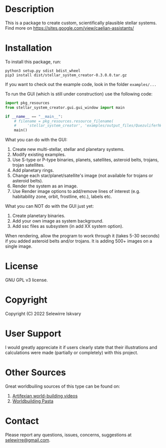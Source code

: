 [comment]: https://www.jetbrains.com/help/pycharm/markdown.html#code-blocks
[comment]: https://www.markdownguide.org/basic-syntax/
# Description
This is a package to create custom, scientifically plausible stellar systems. 
Find more on https://sites.google.com/view/caelian-assistants/

# Installation
To install this package, run:

```
python3 setup.py sdist bdist_wheel
pip3 install dist/stellar_system_creator-0.3.0.0.tar.gz
```

If you want to check out the example code, look in the folder `examples/...`

To run the GUI (which is still under construction) use the following code:

```python
import pkg_resources
from stellar_system_creator.gui.gui_window import main

if __name__ == "__main__":
    # filename = pkg_resources.resource_filename(
    #     'stellar_system_creator', 'examples/output_files/QuezuliferhWideBinarySystem.ssc')
    main()
```

What you can do with the GUI:
1. Create new multi-stellar, stellar and planetary systems.
2. Modify existing examples.
3. Use S-type or P-type binaries, planets, satellites, asteroid belts, trojans, trojan satellites.
4. Add planetary rings.
5. Change each star/planet/satellite's image (not available for trojans or asteroid belts).
6. Render the system as an image.
7. Use Render image options to add/remove lines of interest (e.g. habitability zone, orbit, frostline, etc.), labels etc.

What you can NOT do with the GUI just yet:
1. Create planetary binaries.
2. Add your own image as system background.
3. Add ssc files as subsystem (in add XX system option).

When rendering, allow the program to work through it (takes 5-30 seconds) if you added asteroid belts and/or trojans.
It is adding 500+ images on a single image.

# License 
GNU GPL v3 license.

# Copyright
Copyright (C) 2022 Selewirre Iskvary

# User Support
I would greatly appreciate it if users clearly state that their illustrations and calculations were made 
(partially or completely) with this project.

# Other Sources
Great worldbuiling sources of this type can be found on:
1. [Artifexian world-building videos](https://www.youtube.com/playlist?list=PLduA6tsl3gygXJbq_iQ_5h2yri4WL6zsS)
2. [Worldbuilding Pasta](https://worldbuildingpasta.blogspot.com/)

# Contact
Please report any questions, issues, concerns, suggestions at <selewirre@gmail.com>.
